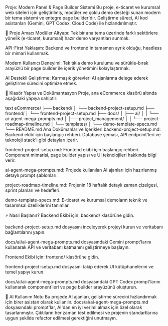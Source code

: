 Proje: Modern Panel & Page Builder Sistemi
Bu proje, e-ticaret ve kurumsal web siteleri için geliştirilmiş, modüler ve çoklu demo desteği sunan modern bir tema sistemi ve entegre page builder'dır. Geliştirme süreci, AI kod asistanları (Gemini, GPT Codex, Cloud Code) ile hızlandırılmıştır.
 
🚀 Proje Amacı
Modüler Altyapı: Tek bir ana tema üzerinde farklı sektörlere yönelik (e-ticaret, kurumsal) hazır demo varyantları sunmak.

API-First Yaklaşım: Backend ve frontend'in tamamen ayrık olduğu, headless bir mimari kullanmak.

Modern Kullanıcı Deneyimi: Tek tıkla demo kurulumu ve sürükle-bırak arayüzlü bir page builder ile içerik yönetimini kolaylaştırmak.

AI Destekli Geliştirme: Karmaşık görevleri AI ajanlarına delege ederek geliştirme sürecini optimize etmek.

📂 Klasör Yapısı ve Dokümantasyon
Proje, ana eCommerce klasörü altında aşağıdaki yapıya sahiptir:

text
eCommerce/
├── backend/
│   └── backend-project-setup.md
├── frontend/
│   └── frontend-project-setup.md
├── docs/
│   ├── ai/
│   │   └── ai-agent-mega-prompts.md
│   ├── project_management/
│   │   └── project-roadmap-timeline.md
│   └── templates/
│       └── demo-template-specs.md
└── README.md
Ana Dokümanlar ve İçerikleri
backend-project-setup.md: Backend ekibi için başlangıç rehberi. Database şeması, API endpoint'leri ve teknoloji stack'i gibi detayları içerir.

frontend-project-setup.md: Frontend ekibi için başlangıç rehberi. Component mimarisi, page builder yapısı ve UI teknolojileri hakkında bilgi verir.

ai-agent-mega-prompts.md: Projede kullanılan AI ajanları için hazırlanmış detaylı prompt şablonları.

project-roadmap-timeline.md: Projenin 18 haftalık detaylı zaman çizelgesi, sprint planları ve hedefleri.

demo-template-specs.md: E-ticaret ve kurumsal demoların teknik ve tasarımsal özelliklerini tanımlar.

⚡ Nasıl Başlanır?
Backend Ekibi için:
backend/ klasörüne gidin.

backend-project-setup.md dosyasını inceleyerek projeyi kurun ve veritabanı bağlantılarını yapın.

docs/ai/ai-agent-mega-prompts.md dosyasındaki Gemini prompt'larını kullanarak API ve veritabanı katmanını geliştirmeye başlayın.

Frontend Ekibi için:
frontend/ klasörüne gidin.

frontend-project-setup.md dosyasını takip ederek UI kütüphanelerini ve temel yapıyı kurun.

docs/ai/ai-agent-mega-prompts.md dosyasındaki GPT Codex prompt'larını kullanarak component'leri ve page builder arayüzünü oluşturun.

🤖 AI Kullanım Notu
Bu projede AI ajanları, geliştirme sürecini hızlandırmak için birer asistan olarak kullanılır. docs/ai/ai-agent-mega-prompts.md dosyasındaki prompt'lar, AI'dan en iyi verimi almak için özel olarak tasarlanmıştır. Çıktıların her zaman test edilmesi ve projenin standartlarına uygun şekilde refactor edilmesi gerektiğini unutmayın.
